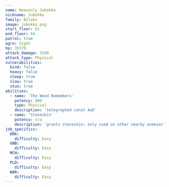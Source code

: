 ```yaml
---
name: Heavenly Jubokko
nickname: Jubokko
family: Biloko
image: jubokko.png
start_floor: 61
end_floor: 64
patrol: true
agro: Sight
hp: 35379
attack_damage: 3540
attack_type: Physical
vulnerabilities:
  bind: false
  heavy: false
  sleep: true
  slow: true
  stun: true
abilities:
  - name: 'The Wood Remembers'
    potency: 800
    type: Physical
    description: 'telegraphed conal AoE'
  - name: 'Stoneskin'
    potency: n/a
    description: 'grants stoneskin; only used on other nearby enemies'
job_specifics:
  DRK:
    difficulty: Easy
  GNB:
    difficulty: Easy
  MCH:
    difficulty: Easy
  PLD:
    difficulty: Easy
  WAR:
    difficulty: Easy
---
```

